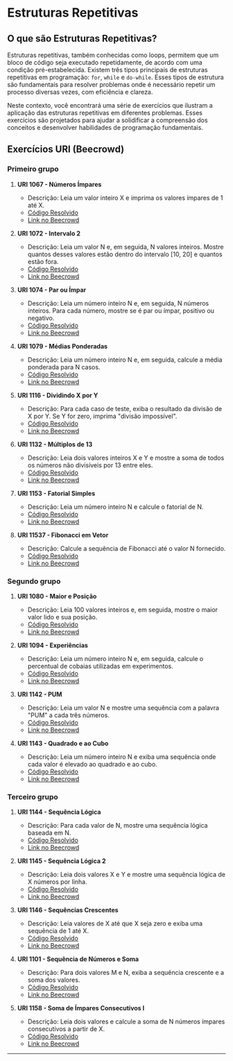 # Estruturas Repetitivas

## O que são Estruturas Repetitivas?

Estruturas repetitivas, também conhecidas como loops, permitem que um bloco de código seja executado repetidamente, de acordo com uma condição pré-estabelecida. Existem três tipos principais de estruturas repetitivas em programação: `for`, `while` e `do-while`. Esses tipos de estrutura são fundamentais para resolver problemas onde é necessário repetir um processo diversas vezes, com eficiência e clareza.

Neste contexto, você encontrará uma série de exercícios que ilustram a aplicação das estruturas repetitivas em diferentes problemas. Esses exercícios são projetados para ajudar a solidificar a compreensão dos conceitos e desenvolver habilidades de programação fundamentais.

## Exercícios URI (Beecrowd)

### Primeiro grupo

1. **URI 1067 - Números Ímpares**
   - Descrição: Leia um valor inteiro X e imprima os valores ímpares de 1 até X.
   - [Código Resolvido](https://github.com/andredeomondes/java-logica-de-programacao/blob/main/estrutura-repetitiva/estrutura_repetitiva/src/estrutura_repetitiva/becrowd_1067.java)
   - [Link no Beecrowd](https://www.beecrowd.com.br/judge/pt/problems/view/1067)

2. **URI 1072 - Intervalo 2**
   - Descrição: Leia um valor N e, em seguida, N valores inteiros. Mostre quantos desses valores estão dentro do intervalo [10, 20] e quantos estão fora.
   - [Código Resolvido](https://github.com/andredeomondes/java-logica-de-programacao/blob/main/estrutura-repetitiva/estrutura_repetitiva/src/estrutura_repetitiva/becrowd_1072.java)
   - [Link no Beecrowd](https://www.beecrowd.com.br/judge/pt/problems/view/1072)

3. **URI 1074 - Par ou Ímpar**
   - Descrição: Leia um número inteiro N e, em seguida, N números inteiros. Para cada número, mostre se é par ou ímpar, positivo ou negativo.
   - [Código Resolvido](https://github.com/andredeomondes/java-logica-de-programacao/blob/main/estrutura-repetitiva/estrutura_repetitiva/src/estrutura_repetitiva/becrowd_1074.java)
   - [Link no Beecrowd](https://www.beecrowd.com.br/judge/pt/problems/view/1074)

4. **URI 1079 - Médias Ponderadas**
   - Descrição: Leia um número inteiro N e, em seguida, calcule a média ponderada para N casos.
   - [Código Resolvido](https://github.com/andredeomondes/java-logica-de-programacao/blob/main/estrutura-repetitiva/estrutura_repetitiva/src/estrutura_repetitiva/becrowd_1079.java)
   - [Link no Beecrowd](https://www.beecrowd.com.br/judge/pt/problems/view/1079)

5. **URI 1116 - Dividindo X por Y**
   - Descrição: Para cada caso de teste, exiba o resultado da divisão de X por Y. Se Y for zero, imprima "divisão impossível".
   - [Código Resolvido](https://github.com/andredeomondes/java-logica-de-programacao/blob/main/estrutura-repetitiva/estrutura_repetitiva/src/estrutura_repetitiva/becrowd_1116.java)
   - [Link no Beecrowd](https://www.beecrowd.com.br/judge/pt/problems/view/1116)

6. **URI 1132 - Múltiplos de 13**
   - Descrição: Leia dois valores inteiros X e Y e mostre a soma de todos os números não divisíveis por 13 entre eles.
   - [Código Resolvido](https://github.com/andredeomondes/java-logica-de-programacao/blob/main/estrutura-repetitiva/estrutura_repetitiva/src/estrutura_repetitiva/becrowd_1132.java)
   - [Link no Beecrowd](https://www.beecrowd.com.br/judge/pt/problems/view/1132)

7. **URI 1153 - Fatorial Simples**
   - Descrição: Leia um número inteiro N e calcule o fatorial de N.
   - [Código Resolvido](https://github.com/andredeomondes/java-logica-de-programacao/blob/main/estrutura-repetitiva/estrutura_repetitiva/src/estrutura_repetitiva/becrowd_1153.java)
   - [Link no Beecrowd](https://www.beecrowd.com.br/judge/pt/problems/view/1153)

8. **URI 11537 - Fibonacci em Vetor**
   - Descrição: Calcule a sequência de Fibonacci até o valor N fornecido.
   - [Código Resolvido](https://github.com/andredeomondes/java-logica-de-programacao/blob/main/estrutura-repetitiva/estrutura_repetitiva/src/estrutura_repetitiva/becrowd_11537.java)
   - [Link no Beecrowd](https://www.beecrowd.com.br/judge/pt/problems/view/11537)

### Segundo grupo

1. **URI 1080 - Maior e Posição**
   - Descrição: Leia 100 valores inteiros e, em seguida, mostre o maior valor lido e sua posição.
   - [Código Resolvido](https://github.com/andredeomondes/java-logica-de-programacao/blob/main/estrutura-repetitiva/estrutura_repetitiva/src/estrutura_repetitiva/becrowd_1080.java)
   - [Link no Beecrowd](https://www.beecrowd.com.br/judge/pt/problems/view/1080)

2. **URI 1094 - Experiências**
   - Descrição: Leia um número inteiro N e, em seguida, calcule o percentual de cobaias utilizadas em experimentos.
   - [Código Resolvido](https://github.com/andredeomondes/java-logica-de-programacao/blob/main/estrutura-repetitiva/estrutura_repetitiva/src/estrutura_repetitiva/becrowd_1094.java)
   - [Link no Beecrowd](https://www.beecrowd.com.br/judge/pt/problems/view/1094)

3. **URI 1142 - PUM**
   - Descrição: Leia um valor N e mostre uma sequência com a palavra "PUM" a cada três números.
   - [Código Resolvido](https://github.com/andredeomondes/java-logica-de-programacao/blob/main/estrutura-repetitiva/estrutura_repetitiva/src/estrutura_repetitiva/becrowd_1142.java)
   - [Link no Beecrowd](https://www.beecrowd.com.br/judge/pt/problems/view/1142)

4. **URI 1143 - Quadrado e ao Cubo**
   - Descrição: Leia um número inteiro N e exiba uma sequência onde cada valor é elevado ao quadrado e ao cubo.
   - [Código Resolvido](https://github.com/andredeomondes/java-logica-de-programacao/blob/main/estrutura-repetitiva/estrutura_repetitiva/src/estrutura_repetitiva/becrowd_1143.java)
   - [Link no Beecrowd](https://www.beecrowd.com.br/judge/pt/problems/view/1143)

### Terceiro grupo

1. **URI 1144 - Sequência Lógica**
   - Descrição: Para cada valor de N, mostre uma sequência lógica baseada em N.
   - [Código Resolvido](https://github.com/andredeomondes/java-logica-de-programacao/blob/main/estrutura-repetitiva/estrutura_repetitiva/src/estrutura_repetitiva/becrowd_1144.java)
   - [Link no Beecrowd](https://www.beecrowd.com.br/judge/pt/problems/view/1144)

2. **URI 1145 - Sequência Lógica 2**
   - Descrição: Leia dois valores X e Y e mostre uma sequência lógica de X números por linha.
   - [Código Resolvido](https://github.com/andredeomondes/java-logica-de-programacao/blob/main/estrutura-repetitiva/estrutura_repetitiva/src/estrutura_repetitiva/becrowd_1145.java)
   - [Link no Beecrowd](https://www.beecrowd.com.br/judge/pt/problems/view/1145)

3. **URI 1146 - Sequências Crescentes**
   - Descrição: Leia valores de X até que X seja zero e exiba uma sequência de 1 até X.
   - [Código Resolvido](https://github.com/andredeomondes/java-logica-de-programacao/blob/main/estrutura-repetitiva/estrutura_repetitiva/src/estrutura_repetitiva/becrowd_1146.java)
   - [Link no Beecrowd](https://www.beecrowd.com.br/judge/pt/problems/view/1146)

4. **URI 1101 - Sequência de Números e Soma**
   - Descrição: Para dois valores M e N, exiba a sequência crescente e a soma dos valores.
   - [Código Resolvido](https://github.com/andredeomondes/java-logica-de-programacao/blob/main/estrutura-repetitiva/estrutura_repetitiva/src/estrutura_repetitiva/becrowd_1101.java)
   - [Link no Beecrowd](https://www.beecrowd.com.br/judge/pt/problems/view/1101)

5. **URI 1158 - Soma de Ímpares Consecutivos I**
   - Descrição: Leia dois valores e calcule a soma de N números ímpares consecutivos a partir de X.
   - [Código Resolvido](https://github.com/andredeomondes/java-logica-de-programacao/blob/main/estrutura-repetitiva/estrutura_repetitiva/src/estrutura_repetitiva/becrowd_1158.java)
   - [Link no Beecrowd](https://www.beecrowd.com.br/judge/pt/problems/view/1158)

---


